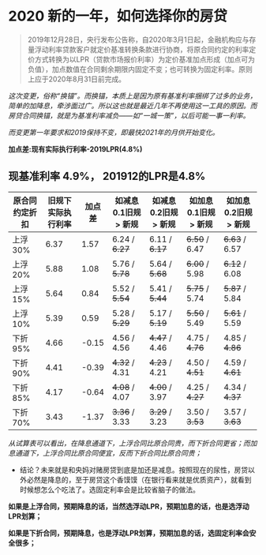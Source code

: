 # 2020 新的一年，如何选择你的房贷

>  2019年12月28日，央行发布公告称，自2020年3月1日起，金融机构应与存量浮动利率贷款客户就定价基准转换条款进行协商，将原合同约定的利率定价方式转换为以LPR（贷款市场报价利率）为定价基准加点形成（加点可为负值），加点数值在合同剩余期限内固定不变；也可转换为固定利率。原则上应于2020年8月31日前完成。


_这次变更，俗称“换锚”。而换锚，本质上是因为原有基准利率捆绑了过多的业务，简单的加降息，牵涉面过广。所以这也就是最近几年不再使用这一工具的原因。而房贷合同换锚，就是为基准利率减负——如“一城一策”，以后可能一事一利率。_


_而变更第一年要求和2019保持不变，即最快2021年的月供开始变化。_


__加点差:现有实际执行利率-2019LPR(4.8%)__


##  现基准利率 4.9%， 201912的LPR是4.8%


| 原合同约定折扣	| 旧规下实际执行利率	| 加点差| 如减息0.1旧规 > 新规|如减息0.2旧规 >	新规|如加息0.1旧规 >	新规|如加息0.2旧规 >	新规|
| ------------- | ----------- | ----------- | ----------- | ----------- | ----------- | ----------- | 
|上浮 30%	|6.37 	|1.57 	|6.24 / ~~6.27~~ 	|6.11 / ~~6.17~~ 	|~~6.50~~ / 6.47 	|~~6.63~~ / 6.57 |
|上浮 20%	|5.88 	|1.08 	|5.76 / ~~5.78~~ 	|5.64 / ~~5.68~~ 	|~~6.00~~ / 5.98 	|~~6.12~~ / 6.08 |
|上浮 15%	|5.64 	|0.84 	|5.52 / ~~5.54~~ 	|5.41 / ~~5.44~~ 	|~~5.75~~ / 5.74 	|~~5.87~~ / 5.84 |
|上浮 10%	|5.39 	|0.59 	|5.28 / ~~5.29~~ 	|5.17 / ~~5.19~~ 	|~~5.50~~ / 5.49 	|~~5.61~~ / 5.59 |
|下折 95%	|4.66 	|-0.15 	|4.56 / 4.56 	|~~4.47~~ / 4.46 	|4.75 / ~~4.76~~ 	|4.85 / ~~4.86~~ |
|下折 90%	|4.41 	|-0.39 	|~~4.32~~ / 4.31 	|~~4.23~~ / 4.21 	|4.50 / ~~4.51~~ 	|4.59 / ~~4.61~~ |
|下折 85%	|4.17 	|-0.64 	|~~4.08~~ / 4.07 	|~~4.00~~ / 3.97 	|4.25 / ~~4.27~~ 	|4.34 / ~~4.37~~ |
|下折 70%	|3.43 	|-1.37 	|~~3.36~~ / 3.33 	|~~3.29~~ / 3.23 	|3.50 / ~~3.53~~ 	|3.57 / ~~3.63~~ |

_从试算表可以看出，在降息通道下，上浮合同比原合同贵，而下折合同更省；而加息通道下，上浮合同比原合同便宜，反而下折合同比原合同贵；_


*  结论？未来就是和央妈对赌房贷到底是加还是减息。按照现在的尿性，房贷以外必然是降息的，至于房贷这个香馍馍（在银行看来就是优质资产），就看到时候想怎么个吃法了。选固定利率会是比较省脑子的做法。


**如果是上浮合同，预期降息的话，当然选浮动LPR，预期加息的话，也是选浮动LPR划算；**


**如果是下折合同，预期降息，也是浮动LPR划算，预期加息的话，选固定利率会安全很多；**
